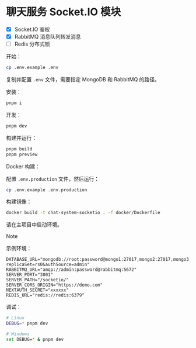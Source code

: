 # 聊天服务 Socket.IO 模块

- [x] Socket.IO 鉴权
- [x] RabbitMQ 消息队列转发消息
- [ ] Redis 分布式锁

开始：

```bash
cp .env.example .env
```

复制并配置 `.env` 文件，需要指定 MongoDB 和 RabbitMQ 的路径。

安装：

```bash
pnpm i
```

开发：

```bash
pnpm dev
```

构建并运行：

```bash
pnpm build
pnpm preview
```

Docker 构建：

配置 `.env.production` 文件，然后运行：

```bash
cp .env.example .env.production
```

构建镜像：

```bash
docker build -t chat-system-socketio . -f docker/Dockerfile
```

请在主项目中启动环境。

> [!NOTE]
> 示例环境：
>
> ```properties
> DATABASE_URL="mongodb://root:password@mongo1:27017,mongo2:27017,mongo3:27017/chat_system?replicaSet=rs0&authSource=admin"
> RABBITMQ_URL="amqp://admin:password@rabbitmq:5672"
> SERVER_PORT="3001"
> SERVER_PATH="/socketio/"
> SERVER_CORS_ORIGIN="https://demo.com"
> NEXTAUTH_SECRET="xxxxxx"
> REDIS_URL="redis://redis:6379"
> ```

调试：

```bash
# Linux
DEBUG=* pnpm dev

# Windows
set DEBUG=* & pnpm dev
```

